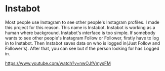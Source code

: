 # Instabot


Most people use Instagram to see other people's Instagram profiles. I made this project for this reason. This name is Instabot. Instabot is working as a human where background. Instabot's ınterface is too simple. If somebody wants to see other people's Instagram Follow or Follower, firstly have to log in to Instabot. Then Instabot saves data on who is logged in(Just Follow and Follower's). After that, you can see but ıf the person looking for has Logged in.




https://www.youtube.com/watch?v=nwOJfVmysFM

